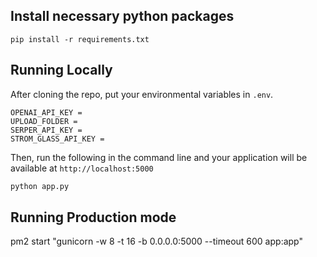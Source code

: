 ## Install necessary python packages
```
pip install -r requirements.txt
```

## Running Locally

After cloning the repo, put your environmental variables in `.env`.
```
OPENAI_API_KEY = 
UPLOAD_FOLDER =
SERPER_API_KEY =  
STROM_GLASS_API_KEY = 
```

Then, run the following in the command line and your application will be available at `http://localhost:5000`

```bash
python app.py
```
## Running Production mode
pm2 start "gunicorn -w 8 -t 16 -b 0.0.0.0:5000 --timeout 600 app:app"
